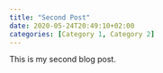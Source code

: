 ```yaml
---
title: "Second Post"
date: 2020-05-24T20:49:10+02:00
categories: [Category 1, Category 2]
---
```


This is my second blog post.
